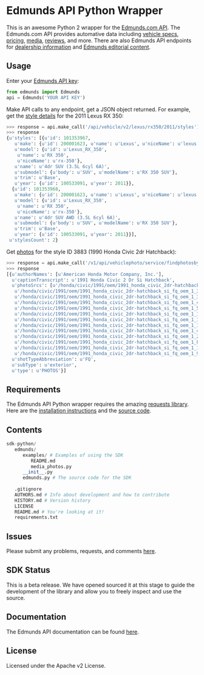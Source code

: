 # Edmunds API Python Wrapper

This is an awesome Python 2 wrapper for the [Edmunds.com API](http://developer.edmunds.com/api-documentation/overview/index.html).
The Edmunds.com API provides automative data including [vehicle specs](http://developer.edmunds.com/api-documentation/vehicle/), 
[pricing](http://developer.edmunds.com/api-documentation/vehicle/price_tmv/v1/), [media](http://developer.edmunds.com/api-documentation/vehicle/media_photos/v1/), 
[reviews](http://developer.edmunds.com/api-documentation/vehicle/content_ratings_and_reviews/v2/), and more. 
There are also Edmunds API endpoints for [dealership information](http://developer.edmunds.com/api-documentation/dealer/) 
and [Edmunds editorial content](http://developer.edmunds.com/api-documentation/editorial/).

## Usage
Enter your [Edmunds API key](http://edmunds.mashery.com/member/register/):
```python
from edmunds import Edmunds
api = Edmunds('YOUR API KEY')
```

Make API calls to any endpoint, get a JSON object returned.
For example, get the [style details](http://developer.edmunds.com/api-documentation/vehicle/spec_style/v2/01_by_mmy/api-description.html) 
for the 2011 Lexus RX 350:
```python
>>> response = api.make_call('/api/vehicle/v2/lexus/rx350/2011/styles')
>>> response
{u'styles': [{u'id': 101353967,
   u'make': {u'id': 200001623, u'name': u'Lexus', u'niceName': u'lexus'},
   u'model': {u'id': u'Lexus_RX_350',
    u'name': u'RX 350',
    u'niceName': u'rx-350'},
   u'name': u'4dr SUV (3.5L 6cyl 6A)',
   u'submodel': {u'body': u'SUV', u'modelName': u'RX 350 SUV'},
   u'trim': u'Base',
   u'year': {u'id': 100533091, u'year': 2011}},
  {u'id': 101353968,
   u'make': {u'id': 200001623, u'name': u'Lexus', u'niceName': u'lexus'},
   u'model': {u'id': u'Lexus_RX_350',
    u'name': u'RX 350',
    u'niceName': u'rx-350'},
   u'name': u'4dr SUV AWD (3.5L 6cyl 6A)',
   u'submodel': {u'body': u'SUV', u'modelName': u'RX 350 SUV'},
   u'trim': u'Base',
   u'year': {u'id': 100533091, u'year': 2011}}],
 u'stylesCount': 2}
```

Get [photos](http://developer.edmunds.com/api-documentation/vehicle/media_photos/v1/) 
for the style ID 3883 (1990 Honda Civic 2dr Hatchback):
```python
>>> response = api.make_call('/v1/api/vehiclephoto/service/findphotosbystyleid', comparator='simple', styleId='3883')
>>> response
[{u'authorNames': [u'American Honda Motor Company, Inc.'],
  u'captionTranscript': u'1991 Honda Civic 2 Dr Si Hatchback',
  u'photoSrcs': [u'/honda/civic/1991/oem/1991_honda_civic_2dr-hatchback_si_fq_oem_1_131.jpg',
   u'/honda/civic/1991/oem/1991_honda_civic_2dr-hatchback_si_fq_oem_1_396.jpg',
   u'/honda/civic/1991/oem/1991_honda_civic_2dr-hatchback_si_fq_oem_1_300.jpg',
   u'/honda/civic/1991/oem/1991_honda_civic_2dr-hatchback_si_fq_oem_1_400.jpg',
   u'/honda/civic/1991/oem/1991_honda_civic_2dr-hatchback_si_fq_oem_1_500.jpg',
   u'/honda/civic/1991/oem/1991_honda_civic_2dr-hatchback_si_fq_oem_1_185.jpg',
   u'/honda/civic/1991/oem/1991_honda_civic_2dr-hatchback_si_fq_oem_1_175.jpg',
   u'/honda/civic/1991/oem/1991_honda_civic_2dr-hatchback_si_fq_oem_1_196.jpg',
   u'/honda/civic/1991/oem/1991_honda_civic_2dr-hatchback_si_fq_oem_1_423.jpg',
   u'/honda/civic/1991/oem/1991_honda_civic_2dr-hatchback_si_fq_oem_1_276.jpg',
   u'/honda/civic/1991/oem/1991_honda_civic_2dr-hatchback_si_fq_oem_1_87.jpg',
   u'/honda/civic/1991/oem/1991_honda_civic_2dr-hatchback_si_fq_oem_1_150.jpg',
   u'/honda/civic/1991/oem/1991_honda_civic_2dr-hatchback_si_fq_oem_1_98.jpg'],
  u'shotTypeAbbreviation': u'FQ',
  u'subType': u'exterior',
  u'type': u'PHOTOS'}]
```

## Requirements

The Edmunds API Python wrapper requires the amazing [requests library](http://docs.python-requests.org/en/latest/).
Here are the [installation instructions](http://docs.python-requests.org/en/latest/user/install/#install) and the
[source code](https://github.com/kennethreitz/requests/).

## Contents

```python
sdk-python/
   edmunds/
      examples/ # Examples of using the SDK
         README.md
         media_photos.py
      __init__.py
      edmunds.py # The source code for the SDK
   
   .gitignore
   AUTHORS.md # Info about development and how to contribute
   HISTORY.md # Version history
   LICENSE
   README.md # You're looking at it!
   requirements.txt
```

## Issues

Please submit any problems, requests, and comments [here](https://github.com/EdmundsAPI/sdk-python/issues).

## SDK Status

This is a beta release. We have opened sourced it at this stage to guide the development of the library and allow you to freely inspect and use the source.

## Documentation

The Edmunds API documentation can be found [here](http://developer.edmunds.com/api-documentation/overview/index.html).

## License

Licensed under the Apache v2 License.
